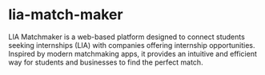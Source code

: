 # lia-match-maker
LIA Matchmaker is a web-based platform designed to connect students seeking internships (LIA) with companies offering internship opportunities. Inspired by modern matchmaking apps, it provides an intuitive and efficient way for students and businesses to find the perfect match.